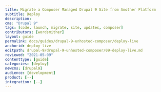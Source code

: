 ```yaml
---
title: Migrate a Composer Managed Drupal 9 Site from Another Platform
subtitle: Deploy
description: 
cms: "Drupal 9"
tags: [code, launch, migrate, site, updates, composer]
contributors: [wordsmither]
layout: guide
permalink: docs/guides/drupal-9-unhosted-composer/deploy-live
anchorid: deploy-live
editpath: drupal-9/drupal-9-unhosted-composer/09-deploy-live.md
reviewed: "2021-05-09"
contenttype: [guide]
categories: [deploy]
newcms: [drupal9]
audience: [development]
product: [--]
integration: [--]
---
```


<Partial file="drupal-9/deploy-using-launch.md" />
